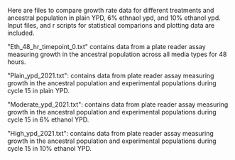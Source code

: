 
Here are files to compare growth rate data for different treatments and ancestral population in plain YPD, 6% ethnaol ypd, and 10% ethanol ypd. Input files, and r scripts for statistical comparions and plotting data are included. 

"Eth_48_hr_timepoint_0.txt" contains data from a plate reader assay measuring  growth in the ancestral population across all media types for 48 hours. 

"Plain_ypd_2021.txt": contains data from plate reader assay measuring  growth in the ancestral population and experimental populations during cycle 15 in plain YPD. 

"Moderate_ypd_2021.txt": contains data from plate reader assay measuring  growth in the ancestral population and experimental populations during cycle 15 in 6% ethanol YPD. 

"High_ypd_2021.txt": contains data from plate reader assay measuring  growth in the ancestral population and experimental populations during cycle 15 in 10% ethanol YPD. 
